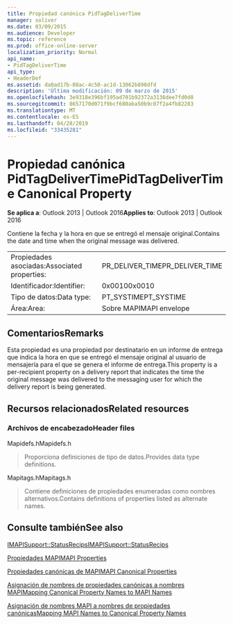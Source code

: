 ```yaml
---
title: Propiedad canónica PidTagDeliverTime
manager: soliver
ms.date: 03/09/2015
ms.audience: Developer
ms.topic: reference
ms.prod: office-online-server
localization_priority: Normal
api_name:
- PidTagDeliverTime
api_type:
- HeaderDef
ms.assetid: da0ad17b-08ac-4c50-ac1d-13062b890dfd
description: 'Última modificación: 09 de marzo de 2015'
ms.openlocfilehash: 3e9318e396bf195ad701b92372a3136dee7fd0d8
ms.sourcegitcommit: 8657170d071f9bcf680aba50b9c07f2a4fb82283
ms.translationtype: MT
ms.contentlocale: es-ES
ms.lasthandoff: 04/28/2019
ms.locfileid: "33435281"
---
```

# <a name="pidtagdelivertime-canonical-property"></a><span data-ttu-id="bca16-103">Propiedad canónica PidTagDeliverTime</span><span class="sxs-lookup"><span data-stu-id="bca16-103">PidTagDeliverTime Canonical Property</span></span>

  
  
<span data-ttu-id="bca16-104">**Se aplica a**: Outlook 2013 | Outlook 2016</span><span class="sxs-lookup"><span data-stu-id="bca16-104">**Applies to**: Outlook 2013 | Outlook 2016</span></span> 
  
<span data-ttu-id="bca16-105">Contiene la fecha y la hora en que se entregó el mensaje original.</span><span class="sxs-lookup"><span data-stu-id="bca16-105">Contains the date and time when the original message was delivered.</span></span> 
  
|||
|:-----|:-----|
|<span data-ttu-id="bca16-106">Propiedades asociadas:</span><span class="sxs-lookup"><span data-stu-id="bca16-106">Associated properties:</span></span>  <br/> |<span data-ttu-id="bca16-107">PR_DELIVER_TIME</span><span class="sxs-lookup"><span data-stu-id="bca16-107">PR_DELIVER_TIME</span></span>  <br/> |
|<span data-ttu-id="bca16-108">Identificador:</span><span class="sxs-lookup"><span data-stu-id="bca16-108">Identifier:</span></span>  <br/> |<span data-ttu-id="bca16-109">0x0010</span><span class="sxs-lookup"><span data-stu-id="bca16-109">0x0010</span></span>  <br/> |
|<span data-ttu-id="bca16-110">Tipo de datos:</span><span class="sxs-lookup"><span data-stu-id="bca16-110">Data type:</span></span>  <br/> |<span data-ttu-id="bca16-111">PT_SYSTIME</span><span class="sxs-lookup"><span data-stu-id="bca16-111">PT_SYSTIME</span></span>  <br/> |
|<span data-ttu-id="bca16-112">Área:</span><span class="sxs-lookup"><span data-stu-id="bca16-112">Area:</span></span>  <br/> |<span data-ttu-id="bca16-113">Sobre MAPI</span><span class="sxs-lookup"><span data-stu-id="bca16-113">MAPI envelope</span></span>  <br/> |
   
## <a name="remarks"></a><span data-ttu-id="bca16-114">Comentarios</span><span class="sxs-lookup"><span data-stu-id="bca16-114">Remarks</span></span>

<span data-ttu-id="bca16-115">Esta propiedad es una propiedad por destinatario en un informe de entrega que indica la hora en que se entregó el mensaje original al usuario de mensajería para el que se genera el informe de entrega.</span><span class="sxs-lookup"><span data-stu-id="bca16-115">This property is a per-recipient property on a delivery report that indicates the time the original message was delivered to the messaging user for which the delivery report is being generated.</span></span>
  
## <a name="related-resources"></a><span data-ttu-id="bca16-116">Recursos relacionados</span><span class="sxs-lookup"><span data-stu-id="bca16-116">Related resources</span></span>

### <a name="header-files"></a><span data-ttu-id="bca16-117">Archivos de encabezado</span><span class="sxs-lookup"><span data-stu-id="bca16-117">Header files</span></span>

<span data-ttu-id="bca16-118">Mapidefs.h</span><span class="sxs-lookup"><span data-stu-id="bca16-118">Mapidefs.h</span></span>
  
> <span data-ttu-id="bca16-119">Proporciona definiciones de tipo de datos.</span><span class="sxs-lookup"><span data-stu-id="bca16-119">Provides data type definitions.</span></span>
    
<span data-ttu-id="bca16-120">Mapitags.h</span><span class="sxs-lookup"><span data-stu-id="bca16-120">Mapitags.h</span></span>
  
> <span data-ttu-id="bca16-121">Contiene definiciones de propiedades enumeradas como nombres alternativos.</span><span class="sxs-lookup"><span data-stu-id="bca16-121">Contains definitions of properties listed as alternate names.</span></span>
    
## <a name="see-also"></a><span data-ttu-id="bca16-122">Consulte también</span><span class="sxs-lookup"><span data-stu-id="bca16-122">See also</span></span>



[<span data-ttu-id="bca16-123">IMAPISupport::StatusRecips</span><span class="sxs-lookup"><span data-stu-id="bca16-123">IMAPISupport::StatusRecips</span></span>](imapisupport-statusrecips.md)


[<span data-ttu-id="bca16-124">Propiedades MAPI</span><span class="sxs-lookup"><span data-stu-id="bca16-124">MAPI Properties</span></span>](mapi-properties.md)
  
[<span data-ttu-id="bca16-125">Propiedades canónicas de MAPI</span><span class="sxs-lookup"><span data-stu-id="bca16-125">MAPI Canonical Properties</span></span>](mapi-canonical-properties.md)
  
[<span data-ttu-id="bca16-126">Asignación de nombres de propiedades canónicas a nombres MAPI</span><span class="sxs-lookup"><span data-stu-id="bca16-126">Mapping Canonical Property Names to MAPI Names</span></span>](mapping-canonical-property-names-to-mapi-names.md)
  
[<span data-ttu-id="bca16-127">Asignación de nombres MAPI a nombres de propiedades canónicas</span><span class="sxs-lookup"><span data-stu-id="bca16-127">Mapping MAPI Names to Canonical Property Names</span></span>](mapping-mapi-names-to-canonical-property-names.md)

